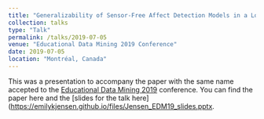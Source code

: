 ```yaml
---
title: "Generalizability of Sensor-Free Affect Detection Models in a Longitudinal Dataset of Tens of Thousands of Students"
collection: talks
type: "Talk"
permalink: /talks/2019-07-05
venue: "Educational Data Mining 2019 Conference"
date: 2019-07-05
location: "Montréal, Canada"
---
```

This was a presentation to accompany the paper with the same name accepted to the [Educational Data Mining 2019](https://educationaldatamining.org/edm2019/) conference. You can find the paper here and the [slides for the talk here](https://emilykjensen.github.io/files/Jensen_EDM19_slides.pptx.

